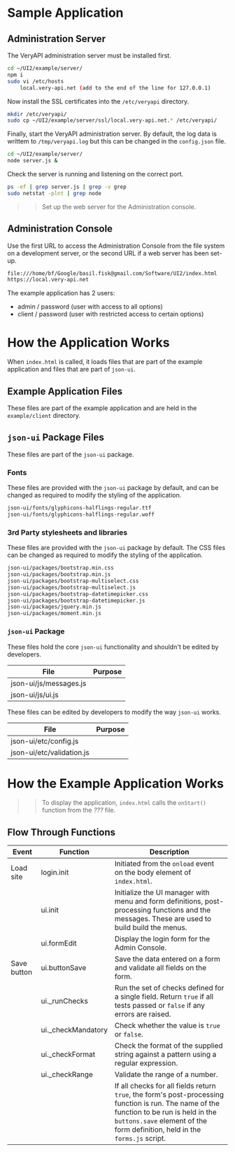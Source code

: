 # Sample Application

## Administration Server

The VeryAPI administration server must be installed first.

~~~bash
cd ~/UI2/example/server/
npm i
sudo vi /etc/hosts
    local.very-api.net (add to the end of the line for 127.0.0.1)
~~~

Now install the SSL certificates into the `/etc/veryapi` directory.

~~~bash
mkdir /etc/veryapi/
sudo cp ~/UI2/example/server/ssl/local.very-api.net.* /etc/veryapi/
~~~

Finally, start the VeryAPI administration server. By default, the log data is writtem to `/tmp/veryapi.log` but this can be changed in the `config.json` file.

~~~bash
cd ~/UI2/example/server/
node server.js &
~~~

Check the server is running and listening on the correct port.

~~~bash
ps -ef | grep server.js | grep -v grep
sudo netstat -plnt | grep node
~~~

>> Set up the web server for the Administration console.

## Administration Console

Use the first URL to access the Administration Console from the file system on a development server, or the second URL if a web server has been set-up.

~~~bash
file:///home/bf/Google/basil.fisk@gmail.com/Software/UI2/index.html
https://local.very-api.net
~~~

The example application has 2 users:

- admin / password (user with access to all options)
- client / password (user with restricted access to certain options)

# How the Application Works

When `index.html` is called, it loads files that are part of the example application and files that are part of `json-ui`.

## Example Application Files

These files are part of the example application and are held in the `example/client` directory.

## `json-ui` Package Files

These files are part of the `json-ui` package.

### Fonts

These files are provided with the `json-ui` package by default, and can be changed as required to modify the styling of the application.

~~~bash
json-ui/fonts/glyphicons-halflings-regular.ttf
json-ui/fonts/glyphicons-halflings-regular.woff
~~~

### 3rd Party stylesheets and libraries

These files are provided with the `json-ui` package by default. The CSS files can be changed as required to modify the styling of the application.

~~~bash
json-ui/packages/bootstrap.min.css
json-ui/packages/bootstrap.min.js
json-ui/packages/bootstrap-multiselect.css
json-ui/packages/bootstrap-multiselect.js
json-ui/packages/bootstrap-datetimepicker.css
json-ui/packages/bootstrap-datetimepicker.js
json-ui/packages/jquery.min.js
json-ui/packages/moment.min.js
~~~

### `json-ui` Package

These files hold the core `json-ui` functionality and shouldn't be edited by developers.

|File|Purpose|
|----|-------|
|json-ui/js/messages.js||
|json-ui/js/ui.js||

These files can be edited by developers to modify the way `json-ui` works.

|File|Purpose|
|----|-------|
|json-ui/etc/config.js||
|json-ui/etc/validation.js||

# How the Example Application Works

>> To display the application, `index.html` calls the `onStart()` function from the *???* file.

## Flow Through Functions

|Event|Function|Description|
|---|---|---|
|Load site|login.init|Initiated from the `onload` event on the body element of `index.html`.|
||ui.init|Initialize the UI manager with menu and form definitions, post-processing functions and the messages. These are used to build build the menus.|
||ui.formEdit|Display the login form for the Admin Console.|
|Save button|ui.buttonSave|Save the data entered on a form and validate all fields on the form.|
||ui._runChecks|Run the set of checks defined for a single field. Return `true` if all tests passed or `false` if any errors are raised.|
||ui._checkMandatory|Check whether the value is `true` or `false`.|
||ui._checkFormat|Check the format of the supplied string against a pattern using a regular expression.|
||ui._checkRange|Validate the range of a number.|
|||If all checks for all fields return `true`, the form's post-processing function is run. The name of the function to be run is held in the `buttons.save` element of the form definition, held in the `forms.js` script.|
